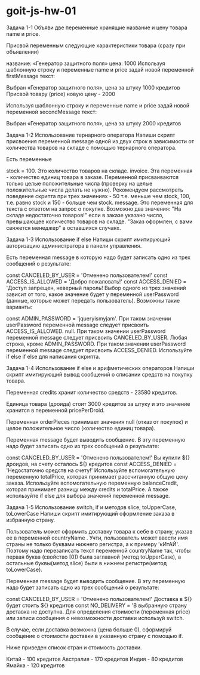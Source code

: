 # goit-js-hw-01

Задача 1-1
Объяви две переменные хранящие название и цену товара name и price.

Присвой переменным следующие характеристики товара (сразу при объявлении)

название: «Генератор защитного поля»
цена: 1000
Используя шаблонную строку и переменные name и price задай новой переменной firstMessage текст:

Выбран «Генератор защитного поля», цена за штуку 1000 кредитов
Присвой товару (price) новую цену - 2000

Используя шаблонную строку и переменные name и price задай новой переменной secondMessage текст:

Выбран «Генератор защитного поля», цена за штуку 2000 кредитов

Задача 1-2
Использование тернарного оператора
Напиши скрипт присвоения переменной message одной из двух строк в зависимости от количества товаров на складе с помощью тернарного оператора.

Есть переменные

stock = 100. Это количество товаров на складе.
invoice. Эта переменная - количество единиц товара в заказе. 
Переменной присваиваются только целые положительные числа (проверку на целые положительные числа делать не нужно). 
Рекомендуем рассмотреть поведение скрипта при трех значениях - 50 т.е. меньше чем stock, 100, т.е. равно stock и 150 - больше чем stock.
message. Это переменная для текста с ответом на запрос о покупке. Возможно два значения:
"На складе недостаточно товаров!" если в заказе указано число, превышающее количество товаров на складе.
"Заказ оформлен, с вами свяжется менеджер" в оставшихся случаях.

Задача 1-3
Использование if else
Напиши скрипт имитирующий авторизацию администратора в панели управления.

Есть переменная message в которую надо будет записать одно из трех сообщений о результате:

const CANCELED_BY_USER = 'Отменено пользователем!'
const ACCESS_IS_ALLOWED = 'Добро пожаловать!'
const ACCESS_DENIED = 'Доступ запрещен, неверный пароль!
Выбор одного из трех значений зависит от того, какое значение будет у переменной userPassword (данные, которые может передать пользователь). Возможны такие варианты:

const ADMIN_PASSWORD = 'jqueryismyjam'. При таком значении userPassword переменной message следует присвоить ACCESS_IS_ALLOWED.
null. При таком значении userPassword переменной message следует присвоить CANCELED_BY_USER.
Любая строка, кроме ADMIN_PASSWORD. При таком значении userPassword переменной message следует присвоить ACCESS_DENIED.
Используйте if else if else для написания скрипта.

Задача 1-4
Использование if else и арифметических операторов
Напиши скрипт имитирующий вывод сообщений о списании средств на покупку товара.

Переменная credits хранит количество средств - 23580 кредитов.

Единица товара (дроида) стоит 3000 кредитов за штуку и это значение хранится в переменной pricePerDroid.

Переменная orderPieces принимает значения null (отказ от покупок) и целое положительное число (количество единиц товара).

Переменная message будет выводить сообщение. В эту переменную надо будет записать одно из трех сообщений о результате:

const CANCELED_BY_USER = 'Отменено пользователем!'
Вы купили ${} дроидов, на счету осталось ${} кредитов
const ACCESS_DENIED = 'Недостаточно средств на счету!'
Используйте вспомогательную переменную totalPrice, которая принимает рассчитанную общую цену заказа.
Используйте вспомогательную переменную balanceCredit, которая принимает разницу между credits и totalPrice.
А также используйте if else для выбора значений переменной message.

Задача 1-5
Использование switch, if и методов slice, toUpperCase, toLowerCase
Напиши скрипт имитирующий оформление заказа в избранную страну.

Пользователь может оформить доставку товара к себе в страну, указав ее в переменной countryName . 
Учти, пользователь может ввести имя страны не только буквами нижнего регистра, а к примеру 'кИтАЙ'. 
Поэтому надо перезаписать текст переменной countryName так, чтобы первая буква (свойство [0]) была заглавной (метод toUpperCase), 
а остальные буквы(метод slice) были в нижнем регистре(метод toLowerCase).

Переменная message будет выводить сообщение. В эту переменную надо будет записать одно из трех сообщений о результате:

const CANCELED_BY_USER = 'Отменено пользователем!'
Доставка в ${} будет стоить ${} кредитов
const NO_DELIVERY = 'В выбранную страну доставка не доступна.
Для определения стоимости (переменная price) или записи сообщения о невозможности доставки используй switch.

В случае, если доставка возможна (цена больше 0), сформируй сообщение о стоимости доставки в указанную страну с помощью if.

Ниже приведен список стран и стоимость доставки.

Китай - 100 кредитов
Австралия - 170 кредитов
Индия - 80 кредитов
Ямайка - 120 кредитов
